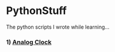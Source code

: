 # PythonStuff
The python scripts I wrote while learning...

### 1) [Analog Clock](https://raw.githubusercontent.com/Sud0-u53r/PythonStuff/master/analog_clock.py)
